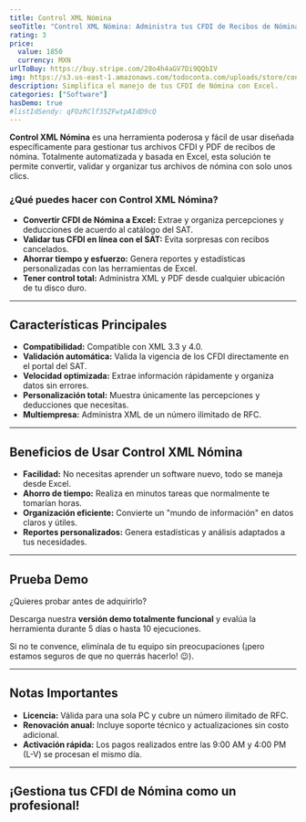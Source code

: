 ```yaml
---
title: Control XML Nómina
seoTitle: "Control XML Nómina: Administra tus CFDI de Recibos de Nómina"
rating: 3
price:
  value: 1850
  currency: MXN
urlToBuy: https://buy.stripe.com/28o4h4aGV7Di9QQbIV
img: https://s3.us-east-1.amazonaws.com/todoconta.com/uploads/store/control-xml-nom.png
description: Simplifica el manejo de tus CFDI de Nómina con Excel.
categories: ["Software"]
hasDemo: true
#listIdSendy: qFOzRClf35ZFwtpAIdD9cQ
---
```

**Control XML Nómina** es una herramienta poderosa y fácil de usar diseñada específicamente para gestionar tus archivos CFDI y PDF de recibos de nómina. Totalmente automatizada y basada en Excel, esta solución te permite convertir, validar y organizar tus archivos de nómina con solo unos clics.

### ¿Qué puedes hacer con Control XML Nómina?

- **Convertir CFDI de Nómina a Excel:** Extrae y organiza percepciones y deducciones de acuerdo al catálogo del SAT.  
- **Validar tus CFDI en línea con el SAT:** Evita sorpresas con recibos cancelados.  
- **Ahorrar tiempo y esfuerzo:** Genera reportes y estadísticas personalizadas con las herramientas de Excel.  
- **Tener control total:** Administra XML y PDF desde cualquier ubicación de tu disco duro.

---

## Características Principales

- **Compatibilidad:** Compatible con XML 3.3 y 4.0.  
- **Validación automática:** Valida la vigencia de los CFDI directamente en el portal del SAT.  
- **Velocidad optimizada:** Extrae información rápidamente y organiza datos sin errores.  
- **Personalización total:** Muestra únicamente las percepciones y deducciones que necesitas.  
- **Multiempresa:** Administra XML de un número ilimitado de RFC.  

---

## Beneficios de Usar Control XML Nómina

- **Facilidad:** No necesitas aprender un software nuevo, todo se maneja desde Excel.  
- **Ahorro de tiempo:** Realiza en minutos tareas que normalmente te tomarían horas.  
- **Organización eficiente:** Convierte un "mundo de información" en datos claros y útiles.  
- **Reportes personalizados:** Genera estadísticas y análisis adaptados a tus necesidades.  

---

## Prueba Demo

¿Quieres probar antes de adquirirlo?

Descarga nuestra **versión demo totalmente funcional** y evalúa la herramienta durante 5 días o hasta 10 ejecuciones.

Si no te convence, elimínala de tu equipo sin preocupaciones (¡pero estamos seguros de que no querrás hacerlo! 😉).

---

## Notas Importantes

- **Licencia:** Válida para una sola PC y cubre un número ilimitado de RFC.  
- **Renovación anual:** Incluye soporte técnico y actualizaciones sin costo adicional.  
- **Activación rápida:** Los pagos realizados entre las 9:00 AM y 4:00 PM (L-V) se procesan el mismo día.

---

## ¡Gestiona tus CFDI de Nómina como un profesional!